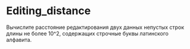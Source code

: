 # Editing_distance
Вычислите расстояние редактирования двух данных непустых строк длины не более 10^2, содержащих строчные буквы латинского алфавита.
